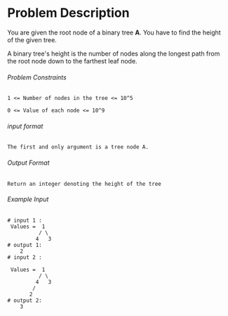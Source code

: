 # Problem Description

You are given the root node of a binary tree **A**. You have to find the height of the given tree.

A binary tree's height is the number of nodes along the longest path from the root node down to the farthest leaf node.

###### Problem Constraints

```
1 <= Number of nodes in the tree <= 10^5

0 <= Value of each node <= 10^9
```

###### input format

``` 
The first and only argument is a tree node A.
```

###### Output Format

```
Return an integer denoting the height of the tree
```

###### Example Input

```
# input 1 : 
 Values =  1 
          / \     
         4   3     
# output 1: 
    2
# input 2 : 
 
 Values =  1      
          / \     
         4   3                       
        /         
       2        
# output 2: 
    3
```
